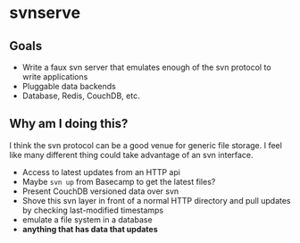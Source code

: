 # svnserve
## Goals
 * Write a faux svn server that emulates enough of the svn protocol to write applications
 * Pluggable data backends
  * Database, Redis, CouchDB, etc.

## Why am I doing this?
I think the svn protocol can be a good venue for generic file storage. I feel like many different thing could take advantage of an svn interface.

 * Access to latest updates from an HTTP api
  * Maybe `svn up` from Basecamp to get the latest files?
 * Present CouchDB versioned data over svn
 * Shove this svn layer in front of a normal HTTP directory and pull updates by checking last-modified timestamps
 * emulate a file system in a database
 * **anything that has data that updates**
